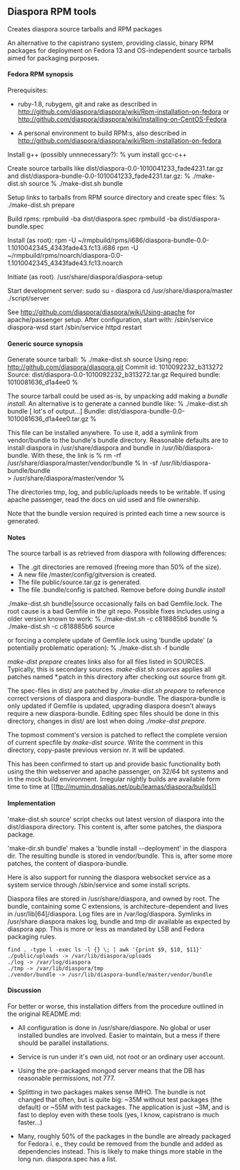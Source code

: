 ## Diaspora RPM tools

Creates diaspora source tarballs and RPM packages

An alternative to the capistrano system, providing classic, binary RPM
packages for deployment on Fedora 13 and OS-independent source tarballs
aimed for packaging purposes.


#### Fedora RPM synopsis

Prerequisites:

- ruby-1.8, rubygem, git  and rake as described in
  http://github.com/diaspora/diaspora/wiki/Rpm-installation-on-fedora
  or http://github.com/diaspora/diaspora/wiki/Installing-on-CentOS-Fedora

- A personal environment to build RPM:s, also described in
  http://github.com/diaspora/diaspora/wiki/Rpm-installation-on-fedora

Install g++ (possibly unnnecessary?):
    % yum install gcc-c++

Create source tarballs like  dist/diaspora-0.0-1010041233_fade4231.tar.gz
and dist/diaspora-bundle-0.0-1010041233_fade4231.tar.gz:
    % ./make-dist.sh source
    % ./make-dist.sh bundle

Setup links to tarballs from RPM source directory and create spec files:
    % ./make-dist.sh prepare

Build rpms:
    rpmbuild -ba dist/diaspora.spec
    rpmbuild -ba dist/diaspora-bundle.spec

Install (as root):
    rpm -U ~/rmpbuild/rpms/i686/diaspora-bundle-0.0-1.1010042345_4343fade43.fc13.i686
    rpm -U ~/rmpbuild/rpms/noarch/diaspora-0.0-1.1010042345_4343fade43.fc13.noarch

Initiate (as root).
    /usr/share/diaspora/diaspora-setup

Start development server:
    sudo
    su - diaspora
    cd /usr/share/diaspora/master
    ./script/server

See http://github.com/diaspora/diaspora/wiki/Using-apache for
apache/passenger setup. After configuration, start with:
    /sbin/service diaspora-wsd start
    /sbin/service httpd restart

#### Generic source synopsis

Generate source tarball:
    % ./make-dist.sh source
    Using repo:          http://github.com/diaspora/diaspora.git
    Commit id:           1010092232_b313272
    Source:              dist/diaspora-0.0-1010092232_b313272.tar.gz
    Required bundle:     1010081636_d1a4ee0
    %

The source tarball could be used as-is, by unpacking add making a
*bundle install*. An alternative is to generate a canned bundle like:
    % ./make-dist.sh bundle
          [ lot's of output...]
    Bundle: dist/diaspora-bundle-0.0-1010081636_d1a4ee0.tar.gz
    %

This file can be installed anywhere. To use it, add a symlink from vendor/bundle
to the bundle's bundle directory.  Reasonable defaults are to install
diaspora in /usr/share/diaspora and bundle in /usr/lib/diaspora-bundle. With these,
the link is
    % rm -rf /usr/share/diaspora/master/vendor/bundle
    % ln -sf /usr/lib/diaspora-bundle/bundle  \
    >          /usr/share/diaspora/master/vendor
    %

The directories tmp, log, and public/uploads needs to be writable. If using
apache passenger, read the docs on uid used and file ownership.

Note that the bundle version required is printed each time a new source
is generated.

#### Notes

The source tarball is as retrieved from diaspora with following differences:

   - The .git directories are removed (freeing more than 50% of the size).
   - A new file /master/config/gitversion is created.
   - The file public/source.tar.gz is generated.
   - The file .bundle/config  is patched. Remove before doing
     *bundle install*

./make-dist.sh bundle|source occasionally fails on bad Gemfile.lock. The
root cause is a bad Gemfile in the git repo. Possible fixes includes
using a older version known to work:
     % ./make-dist.sh -c c818885b6 bundle
     % ./make-dist.sh -c c818885b6 source

or forcing a complete update of Gemfile.lock using 'bundle update' (a
potentially problematic operation):
     % ./make-dist.sh -f bundle

*make-dist prepare* creates links  also for all files listed in SOURCES.
Typically, this is  secondary sources. *make-dist.sh sources*
applies all patches named *.patch in this directory after checking out
source from git.

The spec-files in dist/ are patched by *./make-dist.sh prepare* to reference
correct versions of diaspora and diaspora-bundle. The diaspora-bundle
is only updated if Gemfile is updated, upgrading diaspora doesn't
always require a new diaspora-bundle. Editing spec files should be done
in this directory, changes in dist/ are lost when doing *./make-dist prepare*.

The topmost comment's version is patched to reflect the complete version
of current specfile by *make-dist source*. Write the comment in this
directory, copy-paste previous version nr. It will be updated.

This has been confirmed to start up and provide basic functionality both using
the thin webserver and apache passenger, on 32/64 bit systems and in the
mock build environment. Irregular nightly builds are available form time to time
at [[ftp://mumin.dnsalias.net/pub/leamas/diaspora/builds]]

#### Implementation

'make-dist.sh source'  script checks out latest version of diaspora into the
 dist/diaspora directory. This content is, after some patches, the diaspora package.

'make-dir.sh bundle' makes a 'bundle install --deployment' in the diaspora dir.
The resulting bundle is stored in vendor/bundle. This is, after some more
patches, the content of diaspora-bundle.

Here is also support for running the diaspora websocket service as a system
service through /sbin/service and some install scripts.

Diaspora files are stored in /usr/share/diaspora, and owned by root. The
bundle, containing some C extensions, is architecture-dependent and lives
in /usr/lib[64]/diaspora. Log files are in /var/log/diaspora. Symlinks in
/usr/share diaspora makes log, bundle  and tmp dir available as expected by
diaspora app.  This is more or less as mandated by LSB and Fedora packaging rules.

    find . -type l -exec ls -l {} \; | awk '{print $9, $10, $11}'
    ./public/uploads -> /var/lib/diaspora/uploads
    ./log -> /var/log/diaspora
    ./tmp -> /var/lib/diaspora/tmp
    ./vendor/bundle -> /usr/lib/diaspora-bundle/master/vendor/bundle


#### Discussion

For better or worse, this installation differs from the procedure outlined
in the original README.md:

- All configuration is done in /usr/share/diaspore. No global or user
  installed bundles are involved. Easier to maintain, but a mess if there
  should be parallel installations.

- Service is run under it's own uid, not root or an ordinary user account.

- Using the pre-packaged mongod server means that the DB has reasonable
  permissions, not 777.

- Splitting in two packages makes sense IMHO. The bundle is not changed
  that often, but is quite big: ~35M without test packages (the default) or
  ~55M with test packages. The application is just ~3M, and is fast to
  deploy even with these tools (yes, I know, capistrano is much faster...)

- Many, roughly 50% of the packages in the bundle are already packaged
  for Fedora i. e., they could be removed from the bundle and added as
  dependencies instead.  This is likely to make things more stable in the
  long run.  diaspora.spec has a list.
